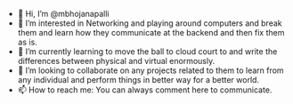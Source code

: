 - 👋 Hi, I’m @mbhojanapalli
- 👀 I’m interested in Networking and playing around computers and break them and learn how they communicate at the backend and then fix them as is. 
- 🌱 I’m currently learning to move the ball to cloud court to and write the differences between physical and virtual enormously.
- 💞️ I’m looking to collaborate on any projects related to them to learn from any individual and perform things in better way for a better world.
- 📫 How to reach me: You can always comment here to communicate.

<!---
mbhojanapalli/mbhojanapalli is a ✨ special ✨ repository because its `README.md` (this file) appears on your GitHub profile.
You can click the Preview link to take a look at your changes.
--->
